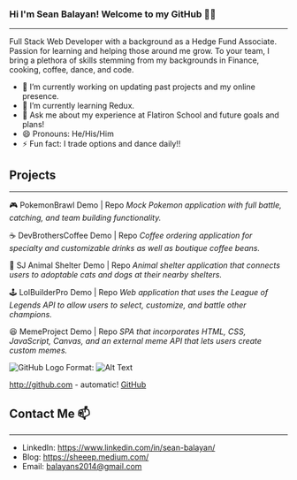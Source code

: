 ### Hi I'm Sean Balayan! Welcome to my GitHub 👋:fire:
__________________
Full Stack Web Developer with a background as a Hedge Fund Associate. Passion for learning and helping those around me grow. To your team, I bring a plethora of skills stemming from my backgrounds in Finance, cooking, coffee, dance, and code.

- 🔭 I’m currently working on updating past projects and my online presence. 
- 🌱 I’m currently learning Redux. 
- 💬 Ask me about my experience at Flatiron School and future goals and plans!
- 😄 Pronouns: He/His/Him
- ⚡ Fun fact: I trade options and dance daily!!

## Projects
____________________
:video_game: PokemonBrawl Demo | Repo
*Mock Pokemon application with full battle, catching, and team building functionality.*

☕ DevBrothersCoffee Demo | Repo
*Coffee ordering application for specialty and customizable drinks as well as boutique coffee beans.*

:dog: SJ Animal Shelter Demo | Repo
*Animal shelter application that connects users to adoptable cats and dogs at their nearby shelters.*


:joystick: LolBuilderPro Demo | Repo
*Web application that uses the League of Legends API to allow users to select, customize, and battle other champions.*

:laughing: MemeProject Demo | Repo 
*SPA that incorporates HTML, CSS, JavaScript, Canvas, and an external meme API that lets users create custom memes.*


![GitHub Logo](/images/logo.png)
Format: ![Alt Text](url)

http://github.com - automatic!
[GitHub](http://github.com)

## Contact Me 📫
____________________
- LinkedIn: https://www.linkedin.com/in/sean-balayan/
- Blog: https://sheeep.medium.com/
- Email: balayans2014@gmail.com

